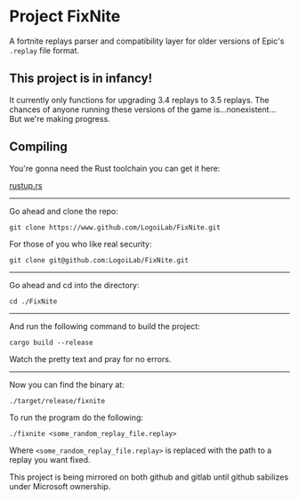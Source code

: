 Project FixNite
===

A fortnite replays parser and compatibility layer for older versions of Epic's `.replay` file format.

This project is in infancy!
---

It currently only functions for upgrading 3.4 replays to 3.5 replays. The chances of anyone running these versions of the game is...nonexistent... But we're making progress.

Compiling
---

You're gonna need the Rust toolchain you can get it here:

[rustup.rs](rustup.rs)
<hr>
Go ahead and clone the repo:

`git clone https://www.github.com/LogoiLab/FixNite.git`

For those of you who like real security:

`git clone git@github.com:LogoiLab/FixNite.git`
<hr>
Go ahead and cd into the directory:

`cd ./FixNite`
<hr>
And run the following command to build the project:

`cargo build --release`

Watch the pretty text and pray for no errors.
<hr>
Now you can find the binary at:

`./target/release/fixnite`

To run the program do the following:

`./fixnite <some_random_replay_file.replay>`

Where `<some_random_replay_file.replay>` is replaced with the path to a replay you want fixed.

This project is being mirrored on both github and gitlab until github sabilizes under Microsoft ownership.
